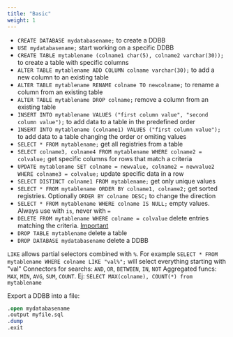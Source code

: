 ```yaml
---
title: "Basic"
weight: 1
---
```


- `CREATE DATABASE mydatabasename;` to create a DDBB
- `USE mydatabasename;` start working on a specific DDBB
- `CREATE TABLE mytablename (colname1 char(5), colname2 varchar(30));` to create a table with specific columns
- `ALTER TABLE mytablename ADD COLUMN colname varchar(30);` to add a new column to an existing table
- `ALTER TABLE mytablename RENAME colname TO newcolname;` to rename a column from an existing table
- `ALTER TABLE mytablename DROP colname;` remove a column from an existing table
- `INSERT INTO mytablename VALUES ("first column value", "second column value");` to add data to a table in the predefined order
- `INSERT INTO mytablename (colname1) VALUES ("first column value");` to add data to a table changing the order or omiting values
- `SELECT * FROM mytablename;` get all registries from a table
- `SELECT colname3, colname4 FROM mytablename WHERE colname2 = colvalue;` get specific columns for rows that match a criteria
- `UPDATE mytablename SET colname = newvalue, colname2 = newvalue2 WHERE colname3 = colvalue;` update specific data in a row
- `SELECT DISTINCT colname1 FROM mytablename;` get only unique values
- `SELECT * FROM mytablename ORDER BY colname1, colname2;` get sorted registries. Optionally `ORDER BY colname DESC;` to change the direction
- `SELECT * FROM mytablename WHERE colname IS NULL;` empty values. Always use with `is`, never with `=`
- `DELETE FROM mytablename WHERE colname = colvalue` delete entries matching the criteria. [Important](https://www.youtube.com/watch?v=i_cVJgIz_Cs)
- `DROP TABLE mytablename` delete a table
- `DROP DATABASE mydatabasename` delete a DDBB


`LIKE` allows partial selectors combined with `%`. For example `SELECT * FROM mytablename WHERE colname LIKE "val%";` will select everything starting with "val"
Connectors for searchs: `AND`, `OR`, `BETWEEN`, `IN`, `NOT`
Aggregated funcs: `MAX`, `MIN`, `AVG`, `SUM`, `COUNT`. Ej: `SELECT MAX(colname), COUNT(*) from mytablename`

Export a DDBB into a file:
```sql
.open mydatabasename
.output myfile.sql
.dump
.exit
```
